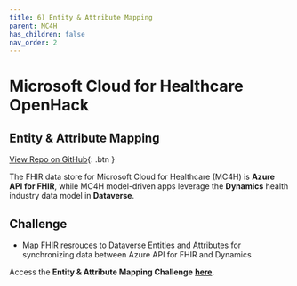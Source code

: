 ```yaml
---
title: 6) Entity & Attribute Mapping
parent: MC4H
has_children: false
nav_order: 2
---
```

# Microsoft Cloud for Healthcare OpenHack

## Entity & Attribute Mapping
[View Repo on GitHub](https://github.com/microsoft/openhack-mc4h/tree/main/Challenge-06){: .btn }

The FHIR data store for Microsoft Cloud for Healthcare (MC4H) is **Azure API for FHIR**, while MC4H model-driven apps leverage the **Dynamics** health industry data model in **Dataverse**.


## Challenge 
+ Map FHIR resrouces to Dataverse Entities and Attributes for synchronizing data between Azure API for FHIR and Dynamics

Access the __Entity & Attribute Mapping Challenge__ **[here](https://github.com/microsoft/openhack-mc4h/tree/main/Challenge-06)**.
